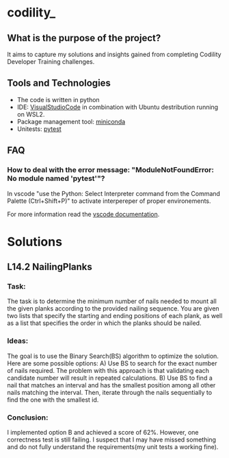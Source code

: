 # codility_
## What is the purpose of the project?

It aims to capture my solutions and insights gained from completing Codility Developer Training challenges.


## Tools and Technologies
- The code is written in python
- IDE: [VisualStudioCode](https://code.visualstudio.com/docs) in combination with Ubuntu destribution running on WSL2.
- Package management tool: [miniconda](https://docs.conda.io/en/latest/miniconda.html)
- Unitests: [pytest](https://docs.pytest.org/en/7.2.x/)

## FAQ

### How to deal with the error message: "ModuleNotFoundError: No module named 'pytest'"?
In vscode "use the Python: Select Interpreter command from the Command Palette (Ctrl+Shift+P)" to activate interpereper of proper environements.

For more information read the [vscode documentation](https://code.visualstudio.com/docs/python/environments).

# Solutions

## L14.2  NailingPlanks
### Task:
The task is to determine the minimum number of nails needed to mount all the given planks according to the provided nailing sequence. You are given two lists that specify the starting and ending positions of each plank, as well as a list that specifies the order in which the planks should be nailed.

### Ideas:
The goal is to use the Binary Search(BS) algorithm to optimize the solution. Here are some possible options:
A) Use BS to search for the exact number of nails required. The problem with this approach is that validating each candidate number will result in repeated calculations.
B) Use BS to find a nail that matches an interval and has the smallest position among all other nails matching the interval. Then, iterate through the nails sequentially to find the one with the smallest id.

### Conclusion:
I implemented option B and achieved a score of 62%. However, one correctness test is still failing. I suspect that I may have missed something and do not fully understand the requirements(my unit tests a working fine).
